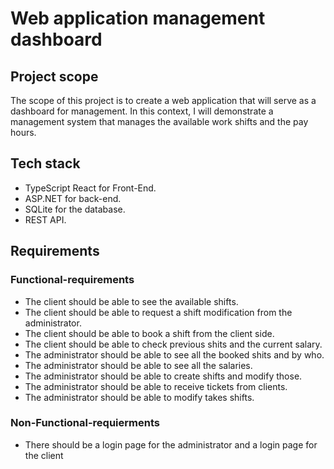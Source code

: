 # Web application management dashboard

## Project scope
The scope of this project is to create a web application that will serve as a dashboard for management.
In this context, I will demonstrate a management system that manages the available work shifts and the pay hours.

## Tech stack
- TypeScript React for Front-End.
- ASP.NET for back-end.
- SQLite for the database.
- REST API.
 
## Requirements
### Functional-requirements
- The client should be able to see the available shifts.
- The client should be able to request a shift modification from the administrator. 
- The client should be able to book a shift from the client side.
- The client should be able to check previous shits and the current salary.
- The administrator should be able to see all the booked shits and by who.
- The administrator should be able to see all the salaries.
- The administrator should be able to create shifts and modify those.
- The administrator should be able to receive tickets from clients.
- The administrator should be able to modify takes shifts.

### Non-Functional-requierments
- There should be a login page for the administrator and a login page for the client

